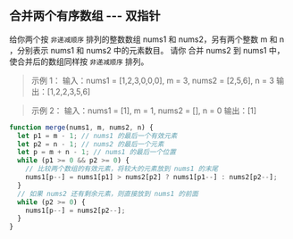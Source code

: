 ## 合并两个有序数组 --- 双指针
给你两个按 `非递减顺序` 排列的整数数组 nums1 和 nums2，另有两个整数 m 和 n ，分别表示 nums1 和 nums2 中的元素数目。
请你 合并 nums2 到 nums1 中，使合并后的数组同样按 `非递减顺序` 排列。

>示例 1：
>输入：nums1 = [1,2,3,0,0,0], m = 3, nums2 = [2,5,6], n = 3
>输出：[1,2,2,3,5,6]

>示例 2：
>输入：nums1 = [1], m = 1, nums2 = [], n = 0
>输出：[1]

```js
function merge(nums1, m, nums2, n) {
  let p1 = m - 1; // nums1 的最后一个有效元素
  let p2 = n - 1; // nums2 的最后一个元素
  let p = m + n - 1; // nums1 的最后一个位置
  while (p1 >= 0 && p2 >= 0) {
    // 比较两个数组的有效元素，将较大的元素放到 nums1 的末尾
    nums1[p--] = nums1[p1] > nums2[p2] ? nums1[p1--] : nums2[p2--];
  }
  // 如果 nums2 还有剩余元素，则直接放到 nums1 的前面
  while (p2 >= 0) {
    nums1[p--] = nums2[p2--];
  }
}
```